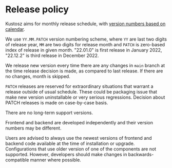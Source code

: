 # Release policy

Kustosz aims for monthly release schedule, with [version numbers based on calendar](https://calver.org/).

We use `YY.MM.PATCH` version numbering scheme, where `YY` are last two digits of release year, `MM` are two digits for release month and `PATCH` is zero-based index of release in given month. "22.01.0" is first release in January 2022, "22.12.2" is third release in December 2022.

We release new version every time there are any changes in `main` branch at the time release decision is made, as compared to last release. If there are no changes, month is skipped.

`PATCH` releases are reserved for extraordinary situations that warrant a release outside of usual schedule. These could be packaging issue that make new version uninstallable or very serious regressions. Decision about PATCH releases is made on case-by-case basis.

There are no long-term support versions.

Frontend and backend are developed independently and their version numbers may be different.

Users are advised to always use the newest versions of frontend and backend code available at the time of installation or upgrade. Configurations that use older version of one of the components are not supported. However, developers should make changes in backwards-compatible manner where possible.
